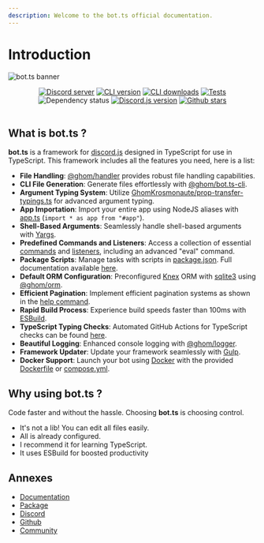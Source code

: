 ```yaml
---
description: Welcome to the bot.ts official documentation.
---
```


# Introduction

![bot.ts banner](https://raw.githubusercontent.com/bot-ts/docs/master/.gitbook/assets/bot.ts-banner.png)

<div align="center">
  <div class="title"></div>
  
  <div>
    <a href="https://discord.gg/3vC2XWK"><img src="https://img.shields.io/discord/507389389098188820?color=7289da&logo=discord&logoColor=white" alt="Discord server" /></a>
    <a href="https://www.npmjs.com/package/@ghom/bot.ts-cli"><img src="https://img.shields.io/npm/v/@ghom/bot.ts-cli.svg?maxAge=3600" alt="CLI version" /></a>
    <a href="https://www.npmjs.com/package/@ghom/bot.ts-cli"><img src="https://img.shields.io/npm/dm/@ghom/bot.ts-cli.svg?maxAge=3600" alt="CLI downloads" /></a>
    <a href="https://github.com/bot-ts/framework/actions/workflows/tests.native.yml"><img src="https://github.com/bot-ts/framework/actions/workflows/tests.native.yml/badge.svg?branch=master" alt="Tests" /></a>
    <img alt="Dependency status" src="https://img.shields.io/librariesio/github/bot-ts/framework">
    <a href="https://www.npmjs.com/package/discord.js"><img src="https://img.shields.io/npm/v/discord.js?label=discord.js" alt="Discord.js version" /></a>
    <a href="https://github.com/bot-ts/framework"><img alt="Github stars" src="https://img.shields.io/github/stars/bot-ts/framework?color=black&logo=github"></a>
  </div>
</div>

<br/>

## What is bot.ts ?

**bot.ts** is a framework for [discord.js](https://discord.js.org/#/) designed in TypeScript for use in TypeScript. This framework includes all the features you need, here is a list:

- **File Handling**: [@ghom/handler](https://www.npmjs.com/package/@ghom/handler) provides robust file handling capabilities.
- **CLI File Generation**: Generate files effortlessly with [@ghom/bot.ts-cli](https://www.npmjs.com/package/@ghom/bot.ts-cli).
- **Argument Typing System**: Utilize [GhomKrosmonaute/prop-transfer-typings.ts](https://gist.github.com/GhomKrosmonaute/00da4eb3e8ac48a751602288fcf71835) for advanced argument typing.
- **App Importation**: Import your entire app using NodeJS aliases with [app.ts](https://github.com/bot-ts/framework/blob/master/src/app.ts) (`import * as app from "#app"`).
- **Shell-Based Arguments**: Seamlessly handle shell-based arguments with [Yargs](http://yargs.js.org/).
- **Predefined Commands and Listeners**: Access a collection of essential [commands](https://github.com/bot-ts/framework/blob/master/src/commands) and [listeners](https://github.com/bot-ts/framework/blob/master/src/listeners), including an advanced "eval" command.
- **Package Scripts**: Manage tasks with scripts in [package.json](https://github.com/bot-ts/framework/blob/master/package.json). Full documentation available [here](https://ghom.gitbook.io/bot-ts/command-line/overview).
- **Default ORM Configuration**: Preconfigured [Knex](http://knexjs.org/) ORM with [sqlite3](https://www.npmjs.com/package/sqlite3) using [@ghom/orm](https://www.npmjs.com/package/@ghom/orm).
- **Efficient Pagination**: Implement efficient pagination systems as shown in the [help command](https://github.com/bot-ts/framework/blob/master/src/commands/help.native.ts#L34).
- **Rapid Build Process**: Experience build speeds faster than 100ms with [ESBuild](https://esbuild.github.io).
- **TypeScript Typing Checks**: Automated GitHub Actions for TypeScript checks can be found [here](https://github.com/bot-ts/framework/blob/master/.github/workflows/test.yml).
- **Beautiful Logging**: Enhanced console logging with [@ghom/logger](https://www.npmjs.com/package/@ghom/logger).
- **Framework Updater**: Update your framework seamlessly with [Gulp](https://gulpjs.com/).
- **Docker Support**: Launch your bot using [Docker](https://www.docker.com) with the provided [Dockerfile](https://github.com/bot-ts/framework/blob/master/Dockerfile) or [compose.yml](https://github.com/bot-ts/framework/blob/master/compose.yml).

## Why using bot.ts ?

Code faster and without the hassle. Choosing **bot.ts** is choosing control.

* It's not a lib! You can edit all files easily.
* All is already configured.
* I recommend it for learning TypeScript.
* It uses ESBuild for boosted productivity

## Annexes

* [Documentation](https://ghom.gitbook.io/bot-ts/)
* [Package](https://www.npmjs.com/package/@ghom/bot.ts-cli)
* [Discord](https://discord.gg/kYxDWWQJ8q)
* [Github](https://github.com/bot-ts)
* [Community](https://discord.gg/3vC2XWK)

